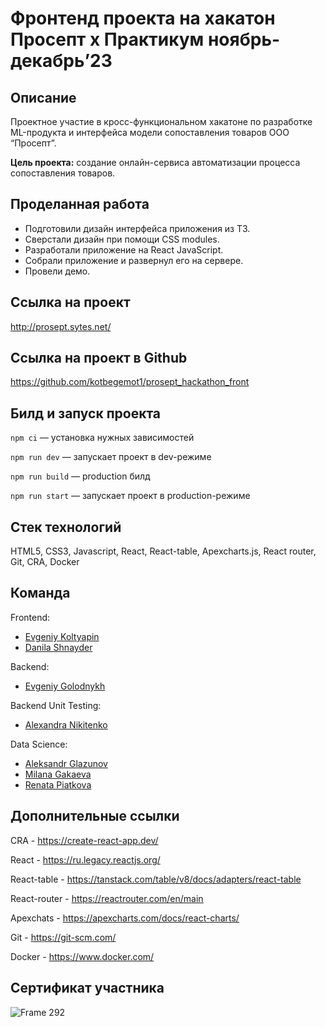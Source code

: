 # Фронтенд проекта на хакатон Просепт х Практикум ноябрь-декабрь’23

## Описание
Проектное участие в кросс-функциональном хакатоне по разработке ML-продукта и интерфейса модели сопоставления товаров ООО “Просепт”.

**Цель проекта:** создание онлайн-сервиса автоматизации процесса сопоставления товаров.

## Проделанная работа
- Подготовили дизайн интерфейса приложения из ТЗ.
- Сверстали дизайн при помощи CSS modules.
- Разработали приложение на React JavaScript.
- Собрали приложение и развернул его на сервере.
- Провели демо.
  
## Ссылка на проект

http://prosept.sytes.net/

## Ссылка на проект в Github

https://github.com/kotbegemot1/prosept_hackathon_front

## Билд и запуск проекта

`npm ci` — установка нужных зависимостей

`npm run dev` — запускает проект в dev-режиме

`npm run build` — production билд

`npm run start` — запускает проект в production-режиме

## Стек технологий

HTML5, CSS3, Javascript, React, React-table, Apexcharts.js, React router, Git, CRA, Docker

## Команда
Frontend:
- [Evgeniy Koltyapin](https://github.com/kotbegemot1)
- [Danila Shnayder](https://github.com/ShnaiderDanila)
  
Backend:
- [Evgeniy Golodnykh](https://github.com/Evgeniy-Golodnykh)

Backend Unit Testing:
- [Alexandra Nikitenko](https://github.com/Aleksandri-A)

Data Science:
- [Aleksandr Glazunov](https://github.com/pzae)
- [Milana Gakaeva](https://t.me/m_gakaeva)
- [Renata Piatkova](https://t.me/renata_piatkova)

## Дополнительные ссылки

CRA - https://create-react-app.dev/

React - https://ru.legacy.reactjs.org/

React-table - https://tanstack.com/table/v8/docs/adapters/react-table

React-router - https://reactrouter.com/en/main

Apexchats - https://apexcharts.com/docs/react-charts/

Git - https://git-scm.com/

Docker - https://www.docker.com/

## Сертификат участника
![Frame 292](https://github.com/Shnd3r/prosept_hackathon_front/assets/116545792/799ace18-fbf9-40c2-960f-46540063bd0b)


